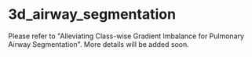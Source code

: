 # 3d_airway_segmentation
Please refer to "Alleviating Class-wise Gradient Imbalance for Pulmonary Airway Segmentation".
More details will be added soon.
